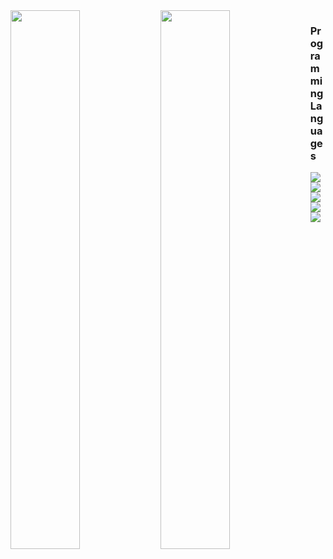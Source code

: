 <img align="left" width="47%" src="https://github-readme-stats.vercel.app/api?username=tonang&show_icons=true&theme=onedark" />
<img align="left" width="47%" src="https://github-readme-stats.vercel.app/api/top-langs/?username=tonang&layout=compact" />

### Programming Languages
<img src="https://img.shields.io/badge/css3-%231572B6.svg?style=for-the-badge&logo=css3&logoColor=white" />
<img src="https://img.shields.io/badge/html5-%23E34F26.svg?style=for-the-badge&logo=html5&logoColor=white" />
<img src="https://img.shields.io/badge/javascript-%23323330.svg?style=for-the-badge&logo=javascript&logoColor=%23F7DF1E" />
<img src="https://img.shields.io/badge/php-%23777BB4.svg?style=for-the-badge&logo=php&logoColor=white" />
<img src="https://img.shields.io/badge/UpWork-6FDA44?style=for-the-badge&logo=Upwork&logoColor=white" />
